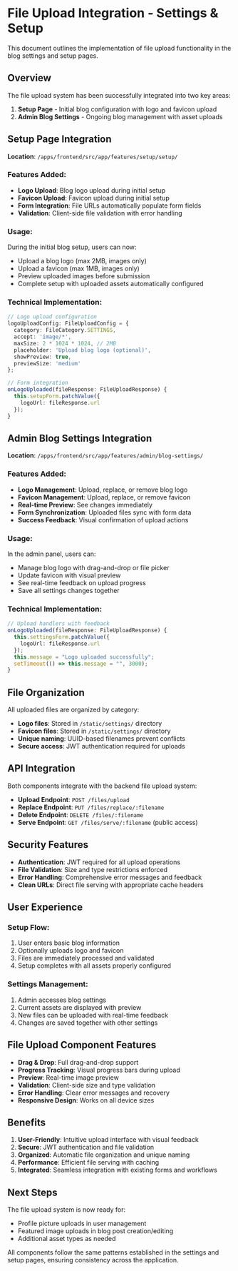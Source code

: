 # File Upload Integration - Settings & Setup

This document outlines the implementation of file upload functionality in the blog settings and setup pages.

## Overview

The file upload system has been successfully integrated into two key areas:
1. **Setup Page** - Initial blog configuration with logo and favicon upload
2. **Admin Blog Settings** - Ongoing blog management with asset uploads

## Setup Page Integration

**Location**: `/apps/frontend/src/app/features/setup/setup/`

### Features Added:
- **Logo Upload**: Blog logo upload during initial setup
- **Favicon Upload**: Favicon upload during initial setup
- **Form Integration**: File URLs automatically populate form fields
- **Validation**: Client-side file validation with error handling

### Usage:
During the initial blog setup, users can now:
- Upload a blog logo (max 2MB, images only)
- Upload a favicon (max 1MB, images only)
- Preview uploaded images before submission
- Complete setup with uploaded assets automatically configured

### Technical Implementation:
```typescript
// Logo upload configuration
logoUploadConfig: FileUploadConfig = {
  category: FileCategory.SETTINGS,
  accept: 'image/*',
  maxSize: 2 * 1024 * 1024, // 2MB
  placeholder: 'Upload blog logo (optional)',
  showPreview: true,
  previewSize: 'medium'
};

// Form integration
onLogoUploaded(fileResponse: FileUploadResponse) {
  this.setupForm.patchValue({
    logoUrl: fileResponse.url
  });
}
```

## Admin Blog Settings Integration

**Location**: `/apps/frontend/src/app/features/admin/blog-settings/`

### Features Added:
- **Logo Management**: Upload, replace, or remove blog logo
- **Favicon Management**: Upload, replace, or remove favicon
- **Real-time Preview**: See changes immediately
- **Form Synchronization**: Uploaded files sync with form data
- **Success Feedback**: Visual confirmation of upload actions

### Usage:
In the admin panel, users can:
- Manage blog logo with drag-and-drop or file picker
- Update favicon with visual preview
- See real-time feedback on upload progress
- Save all settings changes together

### Technical Implementation:
```typescript
// Upload handlers with feedback
onLogoUploaded(fileResponse: FileUploadResponse) {
  this.settingsForm.patchValue({
    logoUrl: fileResponse.url
  });
  this.message = "Logo uploaded successfully";
  setTimeout(() => this.message = "", 3000);
}
```

## File Organization

All uploaded files are organized by category:
- **Logo files**: Stored in `/static/settings/` directory
- **Favicon files**: Stored in `/static/settings/` directory
- **Unique naming**: UUID-based filenames prevent conflicts
- **Secure access**: JWT authentication required for uploads

## API Integration

Both components integrate with the backend file upload system:
- **Upload Endpoint**: `POST /files/upload`
- **Replace Endpoint**: `PUT /files/replace/:filename`
- **Delete Endpoint**: `DELETE /files/:filename`
- **Serve Endpoint**: `GET /files/serve/:filename` (public access)

## Security Features

- **Authentication**: JWT required for all upload operations
- **File Validation**: Size and type restrictions enforced
- **Error Handling**: Comprehensive error messages and feedback
- **Clean URLs**: Direct file serving with appropriate cache headers

## User Experience

### Setup Flow:
1. User enters basic blog information
2. Optionally uploads logo and favicon
3. Files are immediately processed and validated
4. Setup completes with all assets properly configured

### Settings Management:
1. Admin accesses blog settings
2. Current assets are displayed with preview
3. New files can be uploaded with real-time feedback
4. Changes are saved together with other settings

## File Upload Component Features

- **Drag & Drop**: Full drag-and-drop support
- **Progress Tracking**: Visual progress bars during upload
- **Preview**: Real-time image preview
- **Validation**: Client-side size and type validation
- **Error Handling**: Clear error messages and recovery
- **Responsive Design**: Works on all device sizes

## Benefits

1. **User-Friendly**: Intuitive upload interface with visual feedback
2. **Secure**: JWT authentication and file validation
3. **Organized**: Automatic file organization and unique naming
4. **Performance**: Efficient file serving with caching
5. **Integrated**: Seamless integration with existing forms and workflows

## Next Steps

The file upload system is now ready for:
- Profile picture uploads in user management
- Featured image uploads in blog post creation/editing
- Additional asset types as needed

All components follow the same patterns established in the settings and setup pages, ensuring consistency across the application.
